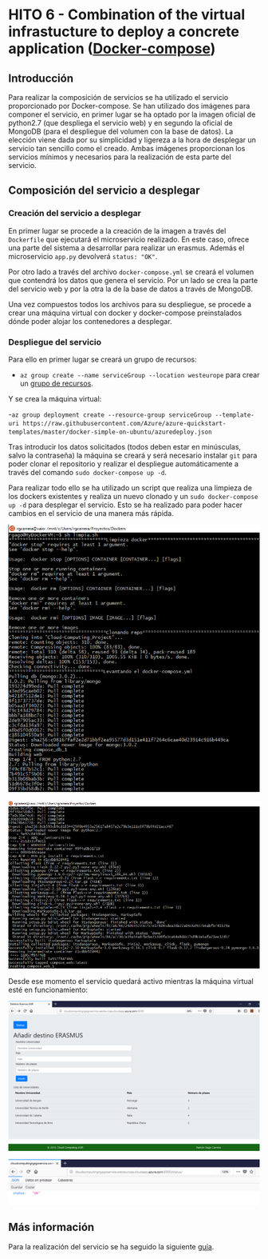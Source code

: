 # HITO 6 - Combination of the virtual infrastucture to deploy a concrete application ([Docker-compose](https://docs.docker.com/compose/))

## Introducción

Para realizar la composición de servicios se ha utilizado el servicio proporcionado por Docker-compose. Se han utilizado dos imágenes para componer el servicio, en primer lugar se ha optado por la imagen oficial de python2.7 (que despliega el servicio web) y en segundo la oficial de MongoDB (para el despliegue del volumen con la base de datos).
La elección viene dada por su simplicidad y ligereza a la hora de desplegar un servicio tan sencillo como el creado. Ambas imágenes proporcionan los servicios mínimos y necesarios para la realización de esta parte del servicio.

## Composición del servicio a desplegar

### Creación del servicio a desplegar

En primer lugar se procede a la creación de la imagen a través del `Dockerfile` que ejecutará el microservicio realizado.
En este caso, ofrece una parte del sistema a desarrollar para realizar un erasmus. Además el microservicio `app.py` devolverá `status: "OK"`.

Por otro lado a través del archivo `docker-compose.yml` se creará el volumen que contendrá los datos que genera el servicio. Por un lado se crea la parte del servicio web y por la otra la de la base de datos a través de MongoDB.

Una vez compuestos todos los archivos para su despliegue, se procede a crear una máquina virtual con docker y docker-compose preinstalados dónde poder alojar los contenedores a desplegar.

### Despliegue del servicio

Para ello en primer lugar se creará un grupo de recursos:

- `az group create --name serviceGroup --location westeurope` para crear un [grupo de recursos](https://docs.microsoft.com/es-es/azure/azure-resource-manager/resource-group-overview).

Y se crea la máquina virtual:

-`az group deployment create --resource-group serviceGroup --template-uri https://raw.githubusercontent.com/Azure/azure-quickstart-templates/master/docker-simple-on-ubuntu/azuredeploy.json`

Tras introducir los datos solicitados (todos deben estar en minúsculas, salvo la contraseña) la máquina se creará y será necesario instalar `git` para poder clonar el repositorio y realizar el despliegue automáticamente a través del comando `sudo docker-compose up -d`.

Para realizar todo ello se ha utilizado un script  que realiza una limpieza de los dockers existentes y realiza un nuevo clonado y un `sudo docker-compose up -d` para desplegar el servicio. Esto se ha realizado para poder hacer cambios en el servicio de una manera más rápida.

![alt text](/compose/images/despliegue_1.png "Despliegue_1")

![alt text](/compose/images/despliegue_2.png "Despliegue_2")

Desde ese momento el servicio quedará activo mientras la máquina virtual esté en funcionamiento:

![alt text](/compose/images/servicio.png "Servicio")

![alt text](/compose/images/statusOK.png "Status")

## Más información
Para la realización del servicio se ha seguido la siguiente [guía](http://containertutorials.com/docker-compose/flask-mongo-compose.html).
